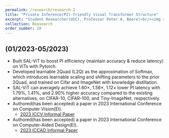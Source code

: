 ```yaml
---
permalink: /research/research-2
title: "Private Inference(PI)-friendly Visual Transformer Structure"
excerpt: "Student Researcher(USC), Professor Peter A. Beerel<br/><img src='/images/SAL-ViT_fig.png'>"
collection: Reasearch
order_number: 20
---
```


## (01/2023-05/2023)
- Built SAL-ViT to boost PI efficiency (maintain accuracy & reduce latency) on ViTs with Pytorch.
- Developed learnable 2Quad (L2Q) as the approximation of Softmax, which introduces learnable scaling and shifting parameters to the prior 2Quad, and trained on Cifar and ImageNet with knowledge distillation.
- SAL-ViT can averagely achieve 1.60×, 1.56×, 1.12× lower PI latency with 1.79%, 1.41%, and 2.90% higher accuracy compared to the existing alternatives, on CIFAR-10, CIFAR-100, and Tiny-ImageNet, respectively.
- Authored(has been accepted) a paper in 2023 International Conference on Computer Vision(EI).
    - [2023 ICCV Informal Paper](/files/SAL_ViT.pdf)
- Authored(has been accepted) a paper in 2023 International Conference on Computer-Aided Design(EI).
    - [2023 ICCAD Informal Paper](/files/RNA_ViT.pdf)
